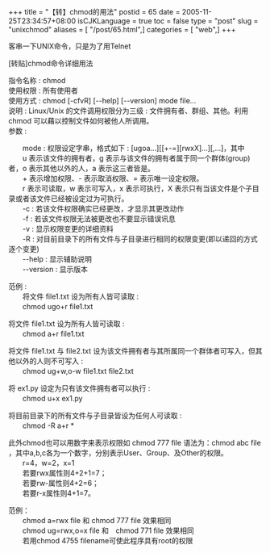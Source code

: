 +++
title = "【转】chmod的用法"
postid = 65
date = 2005-11-25T23:34:57+08:00
isCJKLanguage = true
toc = false
type = "post"
slug = "unixchmod"
aliases = [ "/post/65.html",]
categories = [ "web",]
+++


客串一下UNIX命令，只是为了用Telnet


[转贴]chmod命令详细用法

指令名称 : chmod  
使用权限 : 所有使用者  
使用方式 : chmod [-cfvR] [--help] [--version] mode file...  
说明 : Linux/Unix 的文件调用权限分为三级 : 文件拥有者、群组、其他。利用
chmod 可以藉以控制文件如何被他人所调用。  
参数 :

<!--more-->  
　　mode : 权限设定字串，格式如下 :
[ugoa...][[+-=][rwxX]...][,...]，其中  
　　u 表示该文件的拥有者，g
表示与该文件的拥有者属于同一个群体(group)者，o 表示其他以外的人，a
表示这三者皆是。  
　　+ 表示增加权限、- 表示取消权限、= 表示唯一设定权限。  
　　r 表示可读取，w 表示可写入，x 表示可执行，X
表示只有当该文件是个子目录或者该文件已经被设定过为可执行。  
　　-c : 若该文件权限确实已经更改，才显示其更改动作  
　　-f : 若该文件权限无法被更改也不要显示错误讯息  
　　-v : 显示权限变更的详细资料  
　　-R :
对目前目录下的所有文件与子目录进行相同的权限变更(即以递回的方式逐个变更)  
　　--help : 显示辅助说明  
　　--version : 显示版本

范例 :  
　　将文件 file1.txt 设为所有人皆可读取 :  
　　chmod ugo+r file1.txt

将文件 file1.txt 设为所有人皆可读取 :  
　　chmod a+r file1.txt

将文件 file1.txt 与 file2.txt
设为该文件拥有者与其所属同一个群体者可写入，但其他以外的人则不可写入 :  
　　chmod ug+w,o-w file1.txt file2.txt

将 ex1.py 设定为只有该文件拥有者可以执行 :  
　　chmod u+x ex1.py

将目前目录下的所有文件与子目录皆设为任何人可读取 :  
　　chmod -R a+r \*

此外chmod也可以用数字来表示权限如 chmod 777 file 语法为：chmod abc file
，其中a,b,c各为一个数字，分别表示User、Group、及Other的权限。  
　　r=4，w=2，x=1  
　　若要rwx属性则4+2+1=7；  
　　若要rw-属性则4+2=6；  
　　若要r-x属性则4+1=7。

范例：  
　　chmod a=rwx file 和 chmod 777 file 效果相同  
　　chmod ug=rwx,o=x file 和　chmod 771 file 效果相同  
　　若用chmod 4755 filename可使此程序具有root的权限

